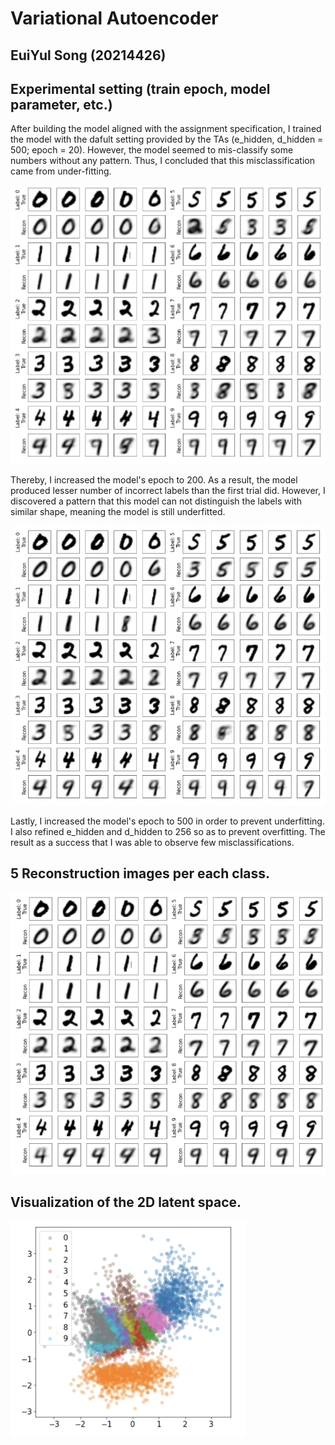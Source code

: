 # Variational Autoencoder

## EuiYul Song (20214426)
## Experimental setting (train epoch, model parameter, etc.)

After building the model aligned with the assignment specification, I trained the model with the dafult setting provided by the TAs (e_hidden, d_hidden = 500; epoch = 20). However, the model seemed to mis-classify some numbers without any pattern. Thus, I concluded that this misclassification came from under-fitting. 

![](img/1.png)

Thereby, I increased the model's epoch to 200. As a result, the model produced lesser number of incorrect labels than the first trial did. However, I discovered a pattern that this model can not distinguish the labels with similar shape, meaning the model is still underfitted. 

![](img/2.png) 

Lastly, I increased the model's epoch to 500 in order to prevent underfitting. I also refined e_hidden and d_hidden to 256 so as to prevent overfitting. The result as a success that I was able to observe few misclassifications.

## 5 Reconstruction images per each class.
![](img/3.png)

## Visualization of the 2D latent space.

![](img/4.png)
